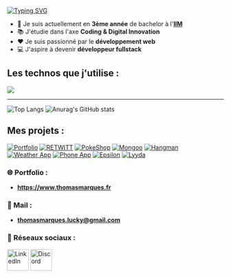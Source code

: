 [![Typing SVG](https://readme-typing-svg.demolab.com?font=Fira+Code&duration=2000&pause=1000&color=00FF00&multiline=true&width=435&height=100&lines=Hello+world!;Je+suis+Thomas+Marques;Je+suis+d%C3%A9veloppeur+web)](https://git.io/typing-svg)

* 🏫 Je suis actuellement en **3ème année** de bachelor à l'[**IIM**](https://iim.fr)
* 📚 J'étudie dans l'axe **Coding & Digital Innovation**
* ❤️ Je suis passionné par le **développement web**
* 💻 J'aspire à devenir **développeur fullstack**


## Les technos que j'utilise :
<img src="https://skillicons.dev/icons?i=html,css,sass,bootstrap,tailwind,js,ts,vue,react,next,nodejs,expressjs,postman,prisma,php,mysql,firebase,docker,python,figma,wordpress,git,github,gitlab,bitbucket" />

<hr>

![Top Langs](https://github-readme-stats.vercel.app/api/top-langs/?username=MarquesThomasCoding&theme=dark&border_color=303030&layout=compact)
![Anurag's GitHub stats](https://github-readme-stats.vercel.app/api?username=MarquesThomasCoding&theme=dark&rank_icon=github&border_color=303030&hide=prs,contribs,stars,issues)

## Mes projets :
[![Portfolio](https://github-readme-stats.vercel.app/api/pin/?username=MarquesThomasCoding&repo=portfolio-v2\&title_color=fff\&icon_color=f9f9f9\&text_color=9f9f9f\&bg_color=151515\&border_color=303030)](https://github.com/MarquesThomasCoding/portfolio-v2)
[![RETWITT](https://github-readme-stats.vercel.app/api/pin/?username=MarquesThomasCoding&repo=retwitt-project\&title_color=fff\&icon_color=f9f9f9\&text_color=9f9f9f\&bg_color=151515\&border_color=303030)](https://github.com/MarquesThomasCoding/retwitt-project)
[![PokeShop](https://github-readme-stats.vercel.app/api/pin/?username=MarquesThomasCoding&repo=ecommerce-pokemon\&title_color=fff\&icon_color=f9f9f9\&text_color=9f9f9f\&bg_color=151515\&border_color=303030)](https://github.com/MarquesThomasCoding/ecommerce-pokemon)
[![Mongoo](https://github-readme-stats.vercel.app/api/pin/?username=MarquesThomasCoding&repo=Rendu-Integration\&title_color=fff\&icon_color=f9f9f9\&text_color=9f9f9f\&bg_color=151515\&border_color=303030)](https://github.com/MarquesThomasCoding/Rendu-Integration)
[![Hangman](https://github-readme-stats.vercel.app/api/pin/?username=MarquesThomasCoding&repo=hangman-game\&title_color=fff\&icon_color=f9f9f9\&text_color=9f9f9f\&bg_color=151515\&border_color=303030)](https://github.com/MarquesThomasCoding/hangman-game)
[![Weather App](https://github-readme-stats.vercel.app/api/pin/?username=MarquesThomasCoding&repo=weather-app-react\&title_color=fff\&icon_color=f9f9f9\&text_color=9f9f9f\&bg_color=151515\&border_color=303030)](https://github.com/MarquesThomasCoding/weather-app-react)
[![Phone App](https://github-readme-stats.vercel.app/api/pin/?username=MarquesThomasCoding&repo=phone-app-vuejs\&title_color=fff\&icon_color=f9f9f9\&text_color=9f9f9f\&bg_color=151515\&border_color=303030)](https://github.com/MarquesThomasCoding/phone-app-vuejs)
[![Epsilon](https://github-readme-stats.vercel.app/api/pin/?username=MarquesThomasCoding&repo=epsilon\&title_color=fff\&icon_color=f9f9f9\&text_color=9f9f9f\&bg_color=151515\&border_color=303030)](https://github.com/MarquesThomasCoding/epsilon)
[![Lyyda](https://github-readme-stats.vercel.app/api/pin/?username=MarquesThomasCoding&repo=lyyda\&title_color=fff\&icon_color=f9f9f9\&text_color=9f9f9f\&bg_color=151515\&border_color=303030)](https://github.com/MarquesThomasCoding/lyyda)

### 🌐 Portfolio :
* **https://www.thomasmarques.fr**

### 📧 Mail :
* **thomasmarques.lucky@gmail.com**

### 🔗 Réseaux sociaux :

<a href="https://linkedin.com/in/marquesthomas"><img src="https://skillicons.dev/icons?i=linkedin" alt="LinkedIn" width="50"></a>
<a href="https://discord.bio/thomluck"><img src="https://skillicons.dev/icons?i=discord" alt="Discord" width="50"></a>
